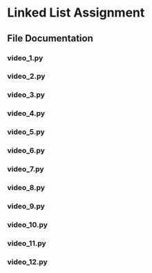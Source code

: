 # Linked List Assignment

## File Documentation

### video_1.py

### video_2.py

### video_3.py

### video_4.py

### video_5.py

### video_6.py

### video_7.py

### video_8.py

### video_9.py

### video_10.py

### video_11.py

### video_12.py